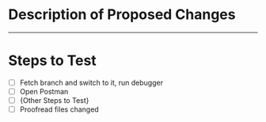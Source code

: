 # Description of Proposed Changes


---


# Steps to Test

- [ ] Fetch branch and switch to it, run debugger
- [ ] Open Postman
- [ ] {Other Steps to Test}
- [ ] Proofread files changed
